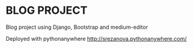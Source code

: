 # BLOG PROJECT
Blog project using Django, Bootstrap and medium-editor

Deployed with pythonanywhere
http://srezanova.pythonanywhere.com/
